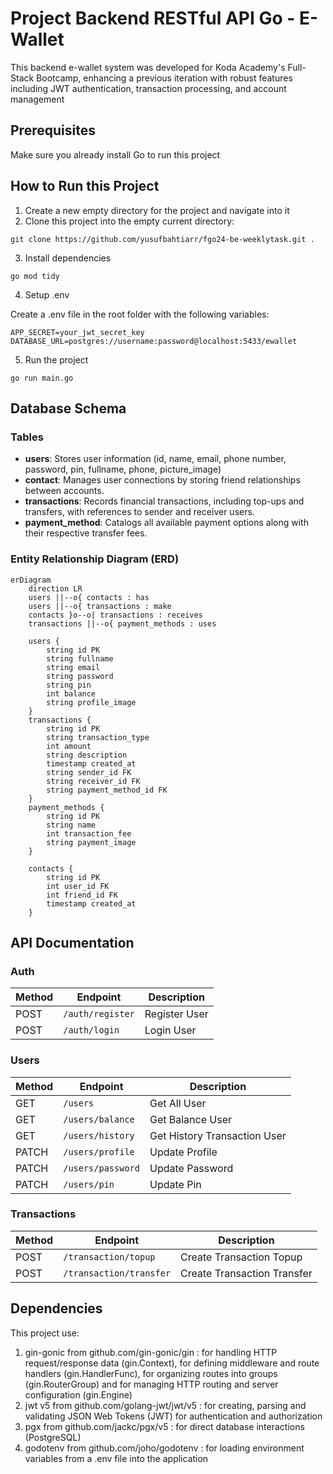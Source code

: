 # Project Backend RESTful API Go - E-Wallet

This backend e-wallet system was developed for Koda Academy's Full-Stack Bootcamp, enhancing a previous iteration with robust features including JWT authentication, transaction processing, and account management

## Prerequisites

Make sure you already install Go to run this project

## How to Run this Project

1. Create a new empty directory for the project and navigate into it
2. Clone this project into the empty current directory:

```
git clone https://github.com/yusufbahtiarr/fgo24-be-weeklytask.git .
```

3. Install dependencies

```
go mod tidy
```

4. Setup .env

Create a .env file in the root folder with the following variables:

```
APP_SECRET=your_jwt_secret_key
DATABASE_URL=postgres://username:password@localhost:5433/ewallet
```

5. Run the project

```
go run main.go
```

## Database Schema

### Tables

- **users**: Stores user information (id, name, email, phone number, password, pin, fullname, phone, picture_image)
- **contact**: Manages user connections by storing friend relationships between accounts.
- **transactions**: Records financial transactions, including top-ups and transfers, with references to sender and receiver users.
- **payment_method**: Catalogs all available payment options along with their respective transfer fees.

### Entity Relationship Diagram (ERD)

```mermaid
erDiagram
    direction LR
    users ||--o{ contacts : has
    users ||--o{ transactions : make
    contacts }o--o| transactions : receives
    transactions ||--o{ payment_methods : uses

    users {
        string id PK
        string fullname
        string email
        string password
        string pin
        int balance
        string profile_image
    }
    transactions {
        string id PK
        string transaction_type
        int amount
        string description
        timestamp created_at
        string sender_id FK
        string receiver_id FK
        string payment_method_id FK
    }
    payment_methods {
        string id PK
        string name
        int transaction_fee
        string payment_image
    }

    contacts {
        string id PK
        int user_id FK
        int friend_id FK
        timestamp created_at
    }

```

## API Documentation

### Auth

| Method | Endpoint         | Description   |
| ------ | ---------------- | ------------- |
| POST   | `/auth/register` | Register User |
| POST   | `/auth/login`    | Login User    |

### Users

| Method | Endpoint          | Description                  |
| ------ | ----------------- | ---------------------------- |
| GET    | `/users`          | Get All User                 |
| GET    | `/users/balance`  | Get Balance User             |
| GET    | `/users/history`  | Get History Transaction User |
| PATCH  | `/users/profile`  | Update Profile               |
| PATCH  | `/users/password` | Update Password              |
| PATCH  | `/users/pin`      | Update Pin                   |

### Transactions

| Method | Endpoint                | Description                 |
| ------ | ----------------------- | --------------------------- |
| POST   | `/transaction/topup`    | Create Transaction Topup    |
| POST   | `/transaction/transfer` | Create Transaction Transfer |

## Dependencies

This project use:

1. gin-gonic from github.com/gin-gonic/gin : for handling HTTP request/response data (gin.Context), for defining middleware and route handlers (gin.HandlerFunc), for organizing routes into groups (gin.RouterGroup) and for managing HTTP routing and server configuration (gin.Engine)
2. jwt v5 from github.com/golang-jwt/jwt/v5 : for creating, parsing and validating JSON Web Tokens (JWT) for authentication and authorization
3. pgx from github.com/jackc/pgx/v5 : for direct database interactions (PostgreSQL)
4. godotenv from github.com/joho/godotenv : for loading environment variables from a .env file into the application
